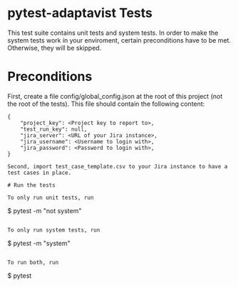 # pytest-adaptavist Tests

This test suite contains unit tests and system tests. In order to make the system tests work in your enviroment, certain preconditions have to be met. Otherwise, they will be skipped.

# Preconditions

First, create a file config/global_config.json at the root of this project (not the root of the tests). This file should contain the following content:
```
{
    "project_key": <Project key to report to>,
    "test_run_key": null,
    "jira_server": <URL of your Jira instance>,
    "jira_username": <Username to login with>,
    "jira_password": <Password to login with>,
}

Second, import test_case_template.csv to your Jira instance to have a test cases in place.

# Run the tests

To only run unit tests, run
```
$ pytest -m "not system"
```

To only run system tests, run
```
$ pytest -m "system"
```

To run both, run
```
$ pytest
```